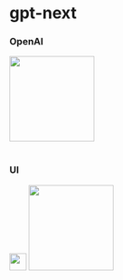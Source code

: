 # gpt-next

### OpenAI
<img src="https://github.com/jrhe123/gpt-next/assets/17329299/a95955d3-81b5-42d5-9d70-64d21f81bcbc"  width="150"><br /><br />



### UI
<img src="https://github.com/jrhe123/gpt-next/assets/17329299/84011675-d46d-4f06-8dd2-de50fa3da0de"  height="30">

<img src="https://github.com/jrhe123/gpt-next/assets/17329299/5f931286-e6bd-4778-b403-87b62c54e1da"  height="150">
